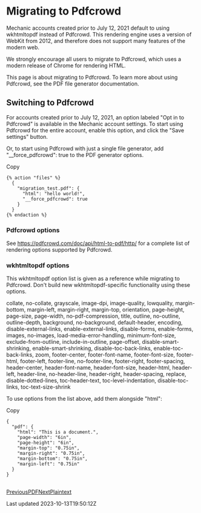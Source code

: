 # Migrating to Pdfcrowd

Mechanic accounts created prior to July 12, 2021 default to using wkhtmltopdf instead of Pdfcrowd. This rendering engine uses a version of WebKit from 2012, and therefore does not support many features of the modern web.

We strongly encourage all users to migrate to Pdfcrowd, which uses a modern release of Chrome for rendering HTML.

This page is about migrating to Pdfcrowd. To learn more about using Pdfcrowd, see the PDF file generator documentation.

## Switching to Pdfcrowd

For accounts created prior to July 12, 2021, an option labeled "Opt in to Pdfcrowd" is available in the Mechanic account settings. To start using Pdfcrowd for the entire account, enable this option, and click the "Save settings" button.

Or, to start using Pdfcrowd with just a single file generator, add "\_\_force\_pdfcrowd": true to the PDF generator options.

Copy

    {% action "files" %}
      {
        "migration_test.pdf": {
          "html": "hello world!",
          "__force_pdfcrowd": true
        }
      }
    {% endaction %}

### Pdfcrowd options

See https://pdfcrowd.com/doc/api/html-to-pdf/http/ for a complete list of rendering options supported by Pdfcrowd.

### wkhtmltopdf options

This wkhtmltopdf option list is given as a reference while migrating to Pdfcrowd. Don't build new wkhtmltopdf-specific functionality using these options.

collate, no-collate, grayscale, image-dpi, image-quality, lowquality, margin-bottom, margin-left, margin-right, margin-top, orientation, page-height, page-size, page-width, no-pdf-compression, title, outline, no-outline, outline-depth, background, no-background, default-header, encoding, disable-external-links, enable-external-links, disable-forms, enable-forms, images, no-images, load-media-error-handling, minimum-font-size, exclude-from-outline, include-in-outline, page-offset, disable-smart-shrinking, enable-smart-shrinking, disable-toc-back-links, enable-toc-back-links, zoom, footer-center, footer-font-name, footer-font-size, footer-html, footer-left, footer-line, no-footer-line, footer-right, footer-spacing, header-center, header-font-name, header-font-size, header-html, header-left, header-line, no-header-line, header-right, header-spacing, replace, disable-dotted-lines, toc-header-text, toc-level-indentation, disable-toc-links, toc-text-size-shrink

To use options from the list above, add them alongside "html":

Copy

    {
      "pdf": {
        "html": "This is a document.",
        "page-width": "6in",
        "page-height": "6in",
        "margin-top": "0.75in",
        "margin-right": "0.75in",
        "margin-bottom": "0.75in",
        "margin-left": "0.75in"
      }
    }

## 

[PreviousPDF](/core/actions/file-generators/pdf)[NextPlaintext](/core/actions/file-generators/plaintext)

Last updated 2023-10-13T19:50:12Z